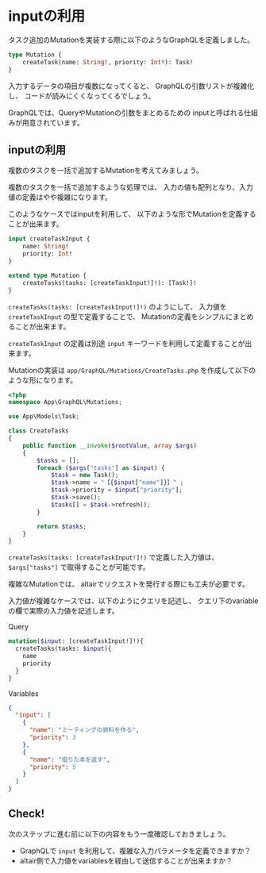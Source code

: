 # inputの利用

タスク追加のMutationを実装する際に以下のようなGraphQLを定義しました。

```graphql
type Mutation {
    createTask(name: String!, priority: Int!): Task!
}
```

入力するデータの項目が複数になってくると、 GraphQLの引数リストが複雑化し、
コードが読みにくくなってくるでしょう。

GraphQLでは、QueryやMutationの引数をまとめるための 
inputと呼ばれる仕組みが用意されています。

## inputの利用

複数のタスクを一括で追加するMutationを考えてみましょう。

複数のタスクを一括で追加するような処理では、
入力の値も配列となり、入力値の定義はやや複雑になります。

このようなケースではinputを利用して、
以下のような形でMutationを定義することが出来ます。

```graphql
input createTaskInput {
    name: String!
    priority: Int!
}

extend type Mutation {
    createTasks(tasks: [createTaskInput!]!): [Task!]!
}
```

`createTasks(tasks: [createTaskInput!]!)` のようにして、
入力値を `createTaskInput` の型で定義することで、
Mutationの定義をシンプルにまとめることが出来ます。

`createTaskInput` の定義は別途 `input` キーワードを利用して定義することが出来ます。

Mutationの実装は `app/GraphQL/Mutations/CreateTasks.php` を作成して以下のような形になります。

```php
<?php
namespace App\GraphQL\Mutations;

use App\Models\Task;

class CreateTasks
{
    public function __invoke($rootValue, array $args)
    {
        $tasks = [];
        foreach ($args["tasks"] as $input) {
            $task = new Task();
            $task->name = "【{$input["name"]}】" ;
            $task->priority = $input["priority"];
            $task->save();
            $tasks[] = $task->refresh();
        }

        return $tasks;
    }
}
```

`createTasks(tasks: [createTaskInput!]!)` で定義した入力値は、
`$args["tasks"]` で取得することが可能です。

複雑なMutationでは、
altairでリクエストを発行する際にも工夫が必要です。

入力値が複雑なケースでは、以下のようにクエリを記述し、
クエリ下のvariableの欄で実際の入力値を記述します。

Query 

```graphql
mutation($input: [createTaskInput!]!){
  createTasks(tasks: $input){
    name
    priority
  }
}
```

Variables

```json
{
  "input": [
    {
      "name": "ミーティングの資料を作る",
      "priority": 3
    },
    {
      "name": "借りた本を返す",
      "priority": 5
    }
  ]
}
```

## Check!

次のステップに進む前に以下の内容をもう一度確認しておきましょう。

- GraphQLで `input` を利用して、複雑な入力パラメータを定義できますか？
- altair側で入力値をvariablesを経由して送信することが出来ますか？
